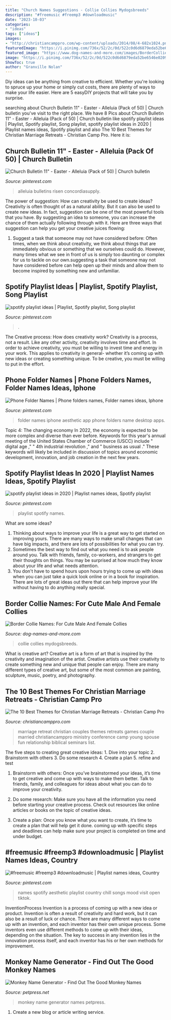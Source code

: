 ```yaml
---
title: "Church Names Suggestions - Collie Collies Mydogsbreeds"
description: "#freemusic #freemp3 #downloadmusic"
date: "2023-10-03"
categories:
- "ideas"
tags: ["ideas"]
images:
- "http://christiancamppro.com/wp-content/uploads/2014/08/4-682x1024.png"
featuredImage: "https://i.pinimg.com/736x/52/2c/0d/522c0d6d6879eda52be6546e020998c2.jpg"
featured_image: "https://www.dog-names-and-more.com/images/BorderCollie4LK.jpg"
image: "https://i.pinimg.com/736x/52/2c/0d/522c0d6d6879eda52be6546e020998c2.jpg"
ShowToc: true
author: "Granville Nolan"
---
```



Diy ideas can be anything from creative to efficient. Whether you're looking to spruce up your home or simply cut costs, there are plenty of ways to make your life easier. Here are 5 easyDIY projects that will take you by surprise.

	

		
searching about Church Bulletin 11&quot; - Easter - Alleluia (Pack of 50) | Church bulletin you've visit to the right place. We have 8 Pics about Church Bulletin 11&quot; - Easter - Alleluia (Pack of 50) | Church bulletin like spotify playlist ideas | Playlist, Spotify playlist, Song playlist, spotify playlist ideas in 2020 | Playlist names ideas, Spotify playlist and also The 10 Best Themes for Christian Marriage Retreats - Christian Camp Pro. Here it is:
		
    
## Church Bulletin 11&quot; - Easter - Alleluia (Pack Of 50) | Church Bulletin

<img loading=lazy src="https://i.pinimg.com/736x/25/d1/40/25d140d60dfe9e6fe8d83c9d0733ac87.jpg" onerror="this.onerror=null;this.src='https://tse2.mm.bing.net/th?id=OIP.hV-br_Ve_hNVWe6mf7GMuQAAAA&amp;pid=15.1';" alt="Church Bulletin 11&quot; - Easter - Alleluia (Pack of 50) | Church bulletin">

_Source: pinterest.com_

>alleluia bulletins risen concordiasupply. 

	

The power of suggestion: How can creativity be used to create ideas?
Creativity is often thought of as a natural ability. But it can also be used to create new ideas. In fact, suggestion can be one of the most powerful tools that you have. By suggesting an idea to someone, you can increase the chance of them actually following through with it. Here are three ways that suggestion can help you get your creative juices flowing: 
1. Suggest a task that someone may not have considered before: Often times, when we think about creativity, we think about things that are immediately obvious or something that we ourselves could do. However, many times what we see in front of us is simply too daunting or complex for us to tackle on our own.suggesting a task that someone may not have considered before can help open up their minds and allow them to become inspired by something new and unfamiliar. 

    
## Spotify Playlist Ideas | Playlist, Spotify Playlist, Song Playlist

<img loading=lazy src="https://i.pinimg.com/736x/5a/d5/c8/5ad5c850a42f9a7896023bdbfdbce44d.jpg" onerror="this.onerror=null;this.src='https://tse2.mm.bing.net/th?id=OIP.csjW8b5JyG5fIr13skLGJAHaQB&amp;pid=15.1';" alt="spotify playlist ideas | Playlist, Spotify playlist, Song playlist">

_Source: pinterest.com_

>. 

	

The Creative process: How does creativity work?
Creativity is a process, not a result. Like any other activity, creativity involves time and effort. In order to achieve creativity, you must be willing to invest time and energy in your work. This applies to creativity in general- whether it’s coming up with new ideas or creating something unique. To be creative, you must be willing to put in the effort.

    
## Phone Folder Names | Phone Folders Names, Folder Names Ideas, Iphone

<img loading=lazy src="https://i.pinimg.com/736x/52/2c/0d/522c0d6d6879eda52be6546e020998c2.jpg" onerror="this.onerror=null;this.src='https://tse4.mm.bing.net/th?id=OIP.RSQBJ-gBSSAg_EQwG2mS0AHaNL&amp;pid=15.1';" alt="Phone Folder Names | Phone folders names, Folder names ideas, Iphone">

_Source: pinterest.com_

>folder names iphone aesthetic app phone folders name desktop apps. 

	

Topic 4: The changing economy
In 2022, the economy is expected to be more complex and diverse than ever before. Keywords for this year's annual meeting of the United States Chamber of Commerce (USCC) include " digital age ," " 4th industrial revolution ," and " business as usual ." 
These keywords will likely be included in discussion of topics around economic development, innovation, and job creation in the next few years.

    
## Spotify Playlist Ideas In 2020 | Playlist Names Ideas, Spotify Playlist

<img loading=lazy src="https://i.pinimg.com/736x/e4/4c/99/e44c993be6b0b920372e238a56f20531.jpg" onerror="this.onerror=null;this.src='https://tse4.mm.bing.net/th?id=OIP.NcxeZsu9NBVC0Mu5b1k_SQHaOt&amp;pid=15.1';" alt="spotify playlist ideas in 2020 | Playlist names ideas, Spotify playlist">

_Source: pinterest.com_

>playlist spotify names. 

	

What are some ideas?
1. Thinking about ways to improve your life is a great way to get started on improving yours. There are many ways to make small changes that can have big impacts, and there are lots of possibilities for what you can try.
2. Sometimes the best way to find out what you need is to ask people around you. Talk with friends, family, co-workers, and strangers to get their thoughts on things. You may be surprised at how much they know about your life and what needs attention.
3. You don't have to spend hours upon hours trying to come up with ideas when you can just take a quick look online or in a book for inspiration. There are lots of great ideas out there that can help improve your life without having to do anything really special.

    
## Border Collie Names: For Cute Male And Female Collies

<img loading=lazy src="https://www.dog-names-and-more.com/images/BorderCollie4LK.jpg" onerror="this.onerror=null;this.src='https://tse1.mm.bing.net/th?id=OIP.tke4l1hkRqiguTmvLKqw3AHaJ4&amp;pid=15.1';" alt="Border Collie Names: For Cute Male And Female Collies">

_Source: dog-names-and-more.com_

>collie collies mydogsbreeds. 

	

What is creative art?
Creative art is a form of art that is inspired by the creativity and imagination of the artist. Creative artists use their creativity to create something new and unique that people can enjoy. There are many different types of creative art, but some of the most common are painting, sculpture, music, poetry, and photography.

    
## The 10 Best Themes For Christian Marriage Retreats - Christian Camp Pro

<img loading=lazy src="http://christiancamppro.com/wp-content/uploads/2014/08/4-682x1024.png" onerror="this.onerror=null;this.src='https://tse1.mm.bing.net/th?id=OIP.BAqVpTZe2nuIhpx0MwfLHwHaLH&amp;pid=15.1';" alt="The 10 Best Themes for Christian Marriage Retreats - Christian Camp Pro">

_Source: christiancamppro.com_

>marriage retreat christian couples themes retreats games couple married christiancamppro ministry conference camp young spouse fun relationship biblical seminars list. 

	

The five steps to creating great creative ideas: 1. Dive into your topic 2. Brainstorm with others 3. Do some research 4. Create a plan 5. refine and test
1. Brainstorm with others: Once you’ve brainstormed your ideas, it’s time to get creative and come up with ways to make them better. Talk to friends, family, and colleagues for ideas about what you can do to improve your creativity.
2. Do some research: Make sure you have all the information you need before starting your creative process. Check out resources like online articles or books on the topic of creative ideas.

3. Create a plan: Once you know what you want to create, it’s time to create a plan that will help get it done. coming up with specific steps and deadlines can help make sure your project is completed on time and under budget.


    
## #freemusic #freemp3 #downloadmusic | Playlist Names Ideas, Country

<img loading=lazy src="https://i.pinimg.com/736x/48/0f/f6/480ff6c6edaab5b0dfa8b3ff4fdd82d1.jpg" onerror="this.onerror=null;this.src='https://tse1.mm.bing.net/th?id=OIP.y-veWKSxZt7AfTb8Xu0_OgHaNK&amp;pid=15.1';" alt="#freemusic #freemp3 #downloadmusic | Playlist names ideas, Country">

_Source: pinterest.com_

>names spotify aesthetic playlist country chill songs mood visit open tiktok. 

	

InventionProcess
Invention is a process of coming up with a new idea or product. Invention is often a result of creativity and hard work, but it can also be a result of luck or chance. There are many different ways to come up with an invention, and each inventor has their own unique process. Some inventors even use different methods to come up with their ideas, depending on the situation. The key to success in any invention lies in the innovation process itself, and each inventor has his or her own methods for improvement.

    
## Monkey Name Generator - Find Out The Good Monkey Names

<img loading=lazy src="https://cdn.petpress.net/wp-content/uploads/2021/01/08045749/Unique-4.jpg" onerror="this.onerror=null;this.src='https://tse4.mm.bing.net/th?id=OIP.IJQ90xjK828sv1IVqlsAOwHaF7&amp;pid=15.1';" alt="Monkey Name Generator - Find Out The Good Monkey Names">

_Source: petpress.net_

>monkey name generator names petpress. 

	

1. Create a new blog or article writing service.

